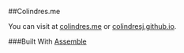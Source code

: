 ##Colindres.me

You can visit at [colindres.me](http://colindres.me/) or 
[colindresj.github.io](http://colindresj.github.io/).

###Built With
[Assemble](http://assemble.io/)
